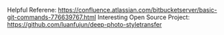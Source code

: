 Helpful Referene: https://confluence.atlassian.com/bitbucketserver/basic-git-commands-776639767.html
Interesting Open Source Project: https://github.com/luanfujun/deep-photo-styletransfer
